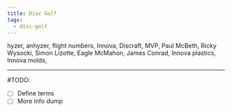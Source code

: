 ```yaml
---
title: Disc Golf
tags:
  - disc-golf
---
```

hyzer, anhyzer, flight numbers, Innova, Discraft, MVP, Paul McBeth, Ricky Wysocki, Simon Lizotte, Eagle McMahon, James Conrad, Innova plastics, Innova molds,

---

#TODO:
- [ ] Define terms
- [ ] More info dump